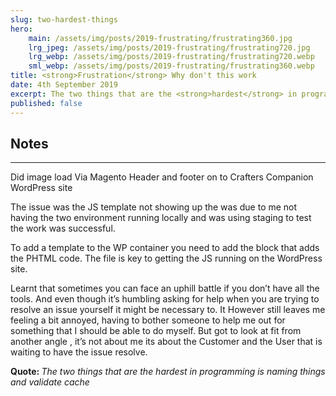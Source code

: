```yaml
---
slug: two-hardest-things
hero:
    main: /assets/img/posts/2019-frustrating/frustrating360.jpg
    lrg_jpeg: /assets/img/posts/2019-frustrating/frustrating720.jpg
    lrg_webp: /assets/img/posts/2019-frustrating/frustrating720.webp
    sml_webp: /assets/img/posts/2019-frustrating/frustrating360.webp
title: <strong>Frustration</strong> Why don't this work
date: 4th September 2019
excerpt: The two things that are the <strong>hardest</strong> in programming is naming things and validate cache.
published: false
---
```


## Notes ##
----
Did image load Via Magento Header and footer on to Crafters Companion WordPress site

The issue was the JS template not showing up the was due to me not having the two environment running locally and was using staging to test the work was successful.

To add a template to the WP container you need to add the block that adds the PHTML code.  The file is key to getting the JS running on the WordPress site. 

Learnt that sometimes you can face an uphill battle if you don’t have all the tools. And even though it’s humbling asking for help when you are trying to resolve an issue yourself it might be necessary to.  It However still leaves me feeling a bit annoyed, having to bother someone to help me out for something that I should be able to do myself. But got to look at fit from another angle , it’s not about me its about the Customer and the User that is waiting to have the issue resolve.

<b>Quote: </b>
*The two things that are the hardest in programming is naming things and validate cache*